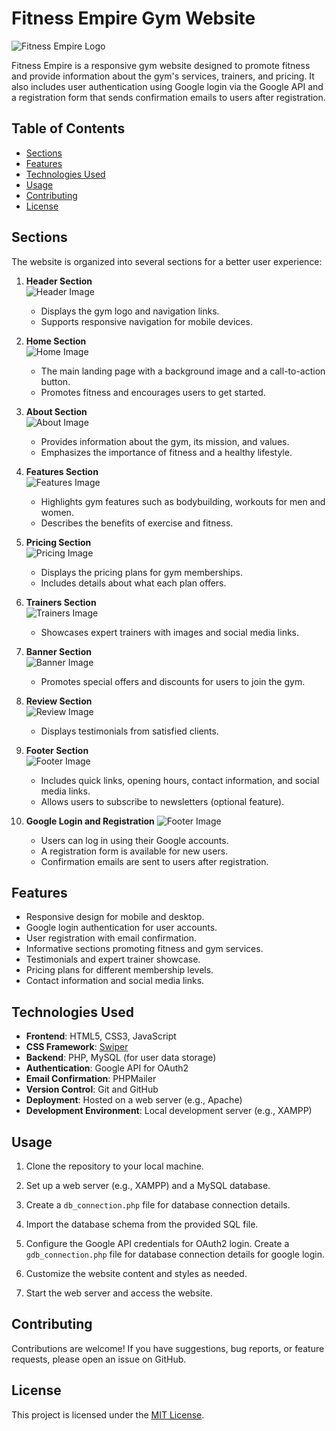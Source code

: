 # Fitness Empire Gym Website

![Fitness Empire Logo](logo.png)

Fitness Empire is a responsive gym website designed to promote fitness and provide information about the gym's services, trainers, and pricing. It also includes user authentication using Google login via the Google API and a registration form that sends confirmation emails to users after registration.

## Table of Contents

- [Sections](#sections)
- [Features](#features)
- [Technologies Used](#technologies-used)
- [Usage](#usage)
- [Contributing](#contributing)
- [License](#license)

## Sections

The website is organized into several sections for a better user experience:

1. **Header Section** <br>
   ![Header Image](header.png)
   - Displays the gym logo and navigation links.
   - Supports responsive navigation for mobile devices.

2. **Home Section** <br>
   ![Home Image](home.png)
   - The main landing page with a background image and a call-to-action button.
   - Promotes fitness and encourages users to get started.

3. **About Section** <br>
   ![About Image](about.png)
   - Provides information about the gym, its mission, and values.
   - Emphasizes the importance of fitness and a healthy lifestyle.

4. **Features Section** <br>
   ![Features Image](features.png)
   - Highlights gym features such as bodybuilding, workouts for men and women.
   - Describes the benefits of exercise and fitness.

5. **Pricing Section** <br>
   ![Pricing Image](pricing.png)
   - Displays the pricing plans for gym memberships.
   - Includes details about what each plan offers.

6. **Trainers Section** <br>
   ![Trainers Image](trainers.png)
   - Showcases expert trainers with images and social media links.

7. **Banner Section** <br>
   ![Banner Image](banner.png)
   - Promotes special offers and discounts for users to join the gym.

8. **Review Section** <br>
   ![Review Image](review.png)
   - Displays testimonials from satisfied clients.

9. **Footer Section** <br>
   ![Footer Image](footer.png)
   - Includes quick links, opening hours, contact information, and social media links.
   - Allows users to subscribe to newsletters (optional feature).

10. **Google Login and Registration**
    ![Footer Image](footer.png) <br>
    - Users can log in using their Google accounts.
    - A registration form is available for new users.
    - Confirmation emails are sent to users after registration.


## Features

- Responsive design for mobile and desktop.
- Google login authentication for user accounts.
- User registration with email confirmation.
- Informative sections promoting fitness and gym services.
- Testimonials and expert trainer showcase.
- Pricing plans for different membership levels.
- Contact information and social media links.

## Technologies Used

- **Frontend**: HTML5, CSS3, JavaScript
- **CSS Framework**: [Swiper](https://swiperjs.com/)
- **Backend**: PHP, MySQL (for user data storage)
- **Authentication**: Google API for OAuth2
- **Email Confirmation**: PHPMailer
- **Version Control**: Git and GitHub
- **Deployment**: Hosted on a web server (e.g., Apache)
- **Development Environment**: Local development server (e.g., XAMPP)

## Usage

1. Clone the repository to your local machine.

2. Set up a web server (e.g., XAMPP) and a MySQL database.

3. Create a `db_connection.php` file for database connection details.

4. Import the database schema from the provided SQL file.

5. Configure the Google API credentials for OAuth2 login. Create a `gdb_connection.php` file for database connection details for google login.

6. Customize the website content and styles as needed.

7. Start the web server and access the website.

## Contributing

Contributions are welcome! If you have suggestions, bug reports, or feature requests, please open an issue on GitHub.

## License

This project is licensed under the [MIT License](LICENSE).
